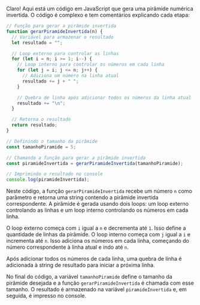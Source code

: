 Claro! Aqui está um código em JavaScript que gera uma pirâmide numérica invertida. O código é complexo e tem comentários explicando cada etapa:

```javascript
// Função para gerar a pirâmide invertida
function gerarPiramideInvertida(n) {
  // Variável para armazenar o resultado
  let resultado = "";

  // Loop externo para controlar as linhas
  for (let i = n; i >= 1; i--) {
    // Loop interno para controlar os números em cada linha
    for (let j = i; j <= n; j++) {
      // Adiciona um número na linha atual
      resultado += j + " ";
    }

    // Quebra de linha após adicionar todos os números da linha atual
    resultado += "\n";
  }

  // Retorna o resultado
  return resultado;
}

// Definindo o tamanho da pirâmide
const tamanhoPiramide = 5;

// Chamando a função para gerar a pirâmide invertida
const piramideInvertida = gerarPiramideInvertida(tamanhoPiramide);

// Imprimindo o resultado no console
console.log(piramideInvertida);
```

Neste código, a função `gerarPiramideInvertida` recebe um número `n` como parâmetro e retorna uma string contendo a pirâmide invertida correspondente. A pirâmide é gerada usando dois loops: um loop externo controlando as linhas e um loop interno controlando os números em cada linha.

O loop externo começa com `i` igual a `n` e decrementa até `1`. Isso define a quantidade de linhas da pirâmide. O loop interno começa com `j` igual a `i` e incrementa até `n`. Isso adiciona os números em cada linha, começando do número correspondente à linha atual e indo até `n`.

Após adicionar todos os números de cada linha, uma quebra de linha é adicionada à string de resultado para iniciar a próxima linha.

No final do código, a variável `tamanhoPiramide` define o tamanho da pirâmide desejada e a função `gerarPiramideInvertida` é chamada com esse tamanho. O resultado é armazenado na variável `piramideInvertida` e, em seguida, é impresso no console.
